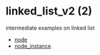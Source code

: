 # linked_list_v2 (2)
intermediate examples on linked list

+ [node](node.py)
+ [node_instance](node_instance.py)
